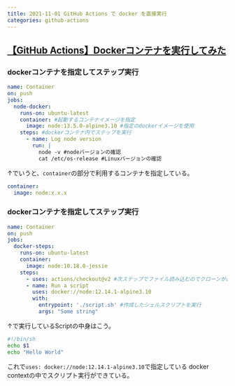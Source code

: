 ```yaml
---
title: 2021-11-01 GitHub Actions で docker を直接実行
categories: github-actions
---
```


## [【GitHub Actions】Dockerコンテナを実行してみた](https://qiita.com/suzuki0430/items/d625f8b57ae317ae7d66)

### dockerコンテナを指定してステップ実行

```yml
name: Container
on: push
jobs:
  node-docker:
    runs-on: ubuntu-latest
    container: #起動するコンテナイメージを指定
      image: node:13.5.0-alpine3.10 #指定のdockerイメージを使用
    steps: #dockerコンテナ内でステップを実行
      - name: Log node version
        run: |
          node -v #nodeバージョンの確認
          cat /etc/os-release #Linuxバージョンの確認
```

↑でいうと、`container`の部分で利用するコンテナを指定している。

```yml
container:
  image: node:x.x.x
```

### dockerコンテナを指定してステップ実行

```yml
name: Container
on: push
jobs:
  docker-steps:
    runs-on: ubuntu-latest
    container:
      image: node:10.18.0-jessie
    steps:
      - uses: actions/checkout@v2 #次ステップでファイル読み込むのでクローンが必要
      - name: Run a script
        uses: docker://node:12.14.1-alpine3.10
        with:
          entrypoint: './script.sh' #作成したシェルスクリプトを実行
          args: "Some string"
```

↑で実行しているScriptの中身はこう。

```bash
#!/bin/sh
echo $1
echo "Hello World"
```

これで`uses: docker://node:12.14.1-alpine3.10`で指定している docker contextの中でスクリプト実行ができている。
